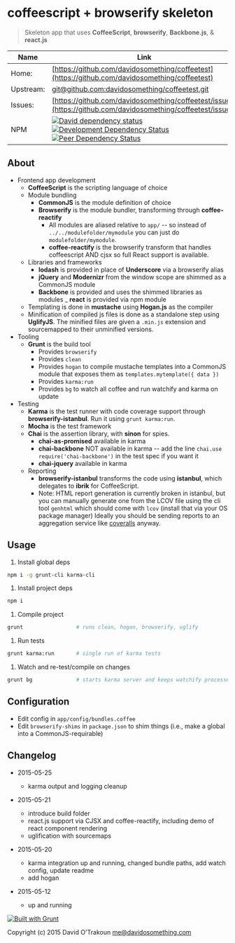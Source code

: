 # coffeescript + browserify skeleton

> Skeleton app that uses __CoffeeScript__, __browserify__, __Backbone.js__,
> & __react.js__

| Name           | Link |
| -------------- | -------------- |
| Home:          | [https://github.com/davidosomething/coffeetest](https://github.com/davidosomething/coffeetest)
| Upstream:      | [git@github.com:davidosomething/coffeetest.git](git@github.com:coffeetest/coffeetest.git)
| Issues:        | [https://github.com/davidosomething/coffeetest/issues](https://github.com/davidosomething/coffeetest/issues)
| NPM            | [![David dependency status][davidBadge]][davidLink] [![Development Dependency Status][davidDevBadge]][davidDevLink] [![Peer Dependency Status][davidPeerBadge]][davidPeerLink]

## About

- Frontend app development
  - __CoffeeScript__ is the scripting language of choice
  - Module bundling
    - __CommonJS__ is the module definition of choice
    - __Browserify__ is the module bundler, transforming through
      __coffee-reactify__
      - All modules are aliased relative to `app/` -- so instead of
        `../../modulefolder/mymodule` you can just do `modulefolder/mymodule`.
      - __coffee-reactify__ is the browserify transform that handles
        coffeescript AND cjsx so full React support is available.
  - Libraries and frameworks
    - __lodash__ is provided in place of __Underscore__ via a browserify alias
    - __jQuery__ and __Modernizr__ from the window scope are shimmed as a CommonJS
      module
    - __Backbone__ is provided and uses the shimmed libraries as modules
    _ __react__ is provided via npm module
  - Templating is done in __mustache__ using __Hogan.js__ as the compiler
  - Minification of compiled js files is done as a standalone step using
    __UglifyJS__. The minified files are given a `.min.js` extension and
    sourcemapped to their unminified versions.
- Tooling
  - __Grunt__ is the build tool
    - Provides `browserify`
    - Provides `clean`
    - Provides `hogan` to compile mustache templates into a CommonJS module
      that exposes them as `templates.mytemplate({ data })`
    - Provides `karma:run`
    - Provides `bg` to watch all coffee and run watchify and karma on update
- Testing
  - __Karma__ is the test runner with code coverage support through
    __browserify-istanbul__. Run it using `grunt karma:run`.
  - __Mocha__ is the test framework
  - __Chai__ is the assertion library, with __sinon__ for spies.
    - __chai-as-promised__ available in karma
    - __chai-backbone__ NOT available in karma -- add the line
      `chai.use require('chai-backbone')` in the test spec if you want it
    - __chai-jquery__ available in karma
  - Reporting
    - __browserify-istanbul__ transforms the code using __istanbul__, which
      delegates to __ibrik__ for CoffeeScript.
    - Note: HTML report generation is currently broken in istanbul, but you can
      manually generate one from the LCOV file using the cli tool `genhtml`
      which should come with `lcov` (install that via your OS package manager)
      Ideally you should be sending reports to an aggregation service like
      [coveralls](https://coveralls.io/) anyway.

## Usage

1. Install global deps

 ```bash
npm i -g grunt-cli karma-cli
```

1. Install project deps

 ```bash
npm i
```

1. Compile project

 ```bash
grunt                 # runs clean, hogan, browserify, uglify
```

1. Run tests

 ```bash
grunt karma:run       # single run of karma tests
```

1. Watch and re-test/compile on changes

 ```bash
grunt bg              # starts karma server and keeps watchify processes alive
```

## Configuration

- Edit config in `app/config/bundles.coffee`
- Edit `browserify-shims` in `package.json` to shim things (i.e., make a
  global into a CommonJS-requirable)

## Changelog

- 2015-05-25
  - karma output and logging cleanup

- 2015-05-21
  - introduce build folder
  - react.js support via CJSX and coffee-reactify, including demo of react
    component rendering
  - uglification with sourcemaps

- 2015-05-20
  - karma integration up and running, changed bundle paths, add watch config,
    update readme
  - add hogan

- 2015-05-12
  - up and running


[![Built with Grunt](https://cdn.gruntjs.com/builtwith.png)](http://gruntjs.com/)


Copyright (c) 2015 David O'Trakoun <me@davidosomething.com>


[davidBadge]:       https://david-dm.org/davidosomething/coffeetest.png?theme=shields.io
[davidLink]:        https://david-dm.org/davidosomething/coffeetest#info=dependencies
[davidDevBadge]:    https://david-dm.org/davidosomething/coffeetest/dev-status.png?theme=shields.io
[davidDevLink]:     https://david-dm.org/davidosomething/coffeetest#info=devDependencies
[davidPeerBadge]:   https://david-dm.org/davidosomething/coffeetest/peer-status.png?theme=shields.io
[davidPeerLink]:    https://david-dm.org/davidosomething/coffeetest#info=peerDependencies

